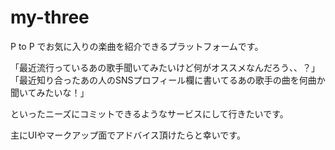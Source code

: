 # my-three
P to P でお気に入りの楽曲を紹介できるプラットフォームです。

「最近流行っているあの歌手聞いてみたいけど何がオススメなんだろう、、？」
「最近知り合ったあの人のSNSプロフィール欄に書いてるあの歌手の曲を何曲か聞いてみたいな！」

といったニーズにコミットできるようなサービスにして行きたいです。

主にUIやマークアップ面でアドバイス頂けたらと幸いです。
